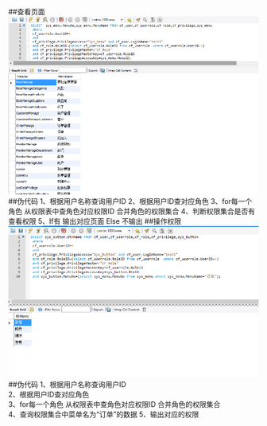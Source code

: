 ##查看页面
![alt text](https://github.com/09143573/mis/blob/master/zuoye6/1.PNG)
##伪代码
 1、根据用户名称查询用户ID
 2、根据用户ID查对应角色
 3、for每一个角色
 从权限表中查角色对应权限ID
 合并角色的权限集合
 4、判断权限集合是否有查看权限
 5、If有
 输出对应页面
 Else
 不输出
##操作权限
![](2.PNG)
##伪代码
 1、根据用户名称查询用户ID  
 2、根据用户ID查对应角色  
 3、for每一个角色  从权限表中查角色对应权限ID  合并角色的权限集合  
 4、查询权限集合中菜单名为“订单”的数据
 5、输出对应的权限
